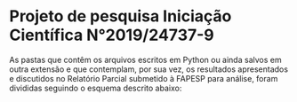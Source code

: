 # Projeto de pesquisa Iniciação Científica N°2019/24737-9
As pastas que contêm os arquivos escritos em Python ou ainda salvos em outra extensão e que contemplam, por sua vez, os resultados apresentados e discutidos no Relatório Parcial submetido à FAPESP para análise, foram divididas seguindo o esquema descrito abaixo:
